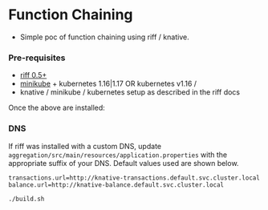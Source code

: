 # Function Chaining
* Simple poc of function chaining using riff / knative.

### Pre-requisites
* [riff 0.5+](https://github.com/projectriff/riff)
* [minikube](https://kubernetes.io/docs/tasks/tools/install-minikube/) +  kubernetes 1.16|1.17 OR kubernetes v1.16 /
* knative / minikube / kubernetes setup as described in the riff docs

Once the above are installed:
### DNS
If riff was installed with a custom DNS, update `aggregation/src/main/resources/application.properties`  with the appropriate suffix of your DNS.
Default values used are shown below.
```$xslt
transactions.url=http://knative-transactions.default.svc.cluster.local
balance.url=http://knative-balance.default.svc.cluster.local
```

```
./build.sh
```
